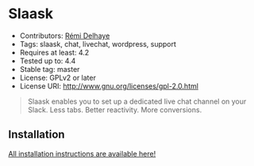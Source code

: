 # Slaask
* Contributors: [Rémi Delhaye](https://slaask.com/team)
* Tags: slaask, chat, livechat, wordpress, support
* Requires at least: 4.2
* Tested up to: 4.4
* Stable tag: master
* License: GPLv2 or later
* License URI: http://www.gnu.org/licenses/gpl-2.0.html

> Slaask enables you to set up a dedicated live chat channel on your Slack. Less tabs. Better reactivity. More conversions.

## Installation

[All installation instructions are available here!](https://slaask.com/wordpress)
